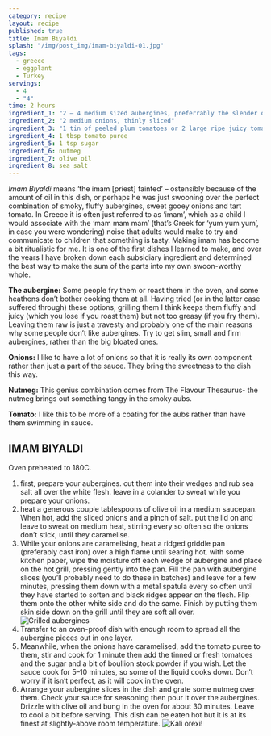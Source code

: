 ```yaml
---
category: recipe
layout: recipe
published: true
title: Imam Biyaldi
splash: "/img/post_img/imam-biyaldi-01.jpg"
tags: 
  - greece
  - eggplant
  - Turkey
servings: 
  - 4
  - "4"
time: 2 hours
ingredient_1: "2 – 4 medium sized aubergines, preferrably the slender ones, cut into quarters or sixths length-wise"
ingredient_2: "2 medium onions, thinly sliced"
ingredient_3: "1 tin of peeled plum tomatoes or 2 large ripe juicy tomatoes, chopped"
ingredient_4: 1 tbsp tomato puree
ingredient_5: 1 tsp sugar
ingredient_6: nutmeg
ingredient_7: olive oil
ingredient_8: sea salt
---
```


*Imam Biyaldi* means ‘the imam [priest] fainted’ – ostensibly because of the amount of oil in this dish, or perhaps he was just swooning over the perfect combination of smoky, fluffy aubergines, sweet gooey onions and tart tomato. In Greece it is often just referred to as ‘imam’, which as a child I would associate with the ‘mam mam mam’ (that’s Greek for ‘yum yum yum’, in case you were wondering) noise that adults would make to try and communicate to children that something is tasty. Making imam has become a bit ritualistic for me. It is one of the first dishes I learned to make, and over the years I have broken down each subsidiary ingredient and determined the best way to make the sum of the parts into my own swoon-worthy whole.

**The aubergine:** Some people fry them or roast them in the oven, and some heathens don’t bother cooking them at all. Having tried (or in the latter case suffered through) these options, grilling them I think keeps them fluffy and juicy (which you lose if you roast them) but not too greasy (if you fry them). Leaving them raw is just a travesty and probably one of the main reasons why some people don’t like aubergines. Try to get slim, small and firm aubergines, rather than the big bloated ones.

**Onions:** I like to have a lot of onions so that it is really its own component rather than just a part of the sauce. They bring the sweetness to the dish this way.

**Nutmeg:** This genius combination comes from The Flavour Thesaurus- the nutmeg brings out something tangy in the smoky aubs.

**Tomato:** I like this to be more of a coating for the aubs rather than have them swimming in sauce.

## IMAM BIYALDI

Oven preheated to 180C.

1. first, prepare your aubergines. cut them into their wedges and rub sea salt all over the white flesh. leave in a colander to sweat while you prepare your onions.
2. heat a generous couple tablespoons of olive oil in a medium saucepan. When hot, add the sliced onions and a pinch of salt. put the lid on and leave to sweat on medium heat, stirring every so often so the onions don’t stick, until they caramelise.
3. While your onions are caramelising, heat a ridged griddle pan (preferably cast iron) over a high flame until searing hot. with some kitchen paper, wipe the moisture off each wedge of aubergine and place on the hot grill, pressing gently into the pan. Fill the pan with aubergine slices (you’ll probably need to do these in batches) and leave for a few minutes, pressing them down with a metal spatula every so often until they have started to soften and black ridges appear on the flesh. Flip them onto the other white side and do the same. Finish by putting them skin side down on the grill until they are soft all over. ![Grilled aubergines](/https://farm4.staticflickr.com/3078/13089227173_83187ca8e1_z_d.jpg)
4. Transfer to an oven-proof dish with enough room to spread all the aubergine pieces out in one layer.
5. Meanwhile, when the onions have caramelised, add the tomato puree to them, stir and cook for 1 minute then add the tinned or fresh tomatoes and the sugar and a bit of boullion stock powder if you wish. Let the sauce cook for 5–10 minutes, so some of the liquid cooks down. Don’t worry if it isn’t perfect, as it will cook in the oven.
6. Arrange your aubergine slices in the dish and grate some nutmeg over them. Check your sauce for seasoning then pour it over the aubergines. Drizzle with olive oil and bung in the oven for about 30 minutes. Leave to cool a bit before serving. This dish can be eaten hot but it is at its finest at slightly-above room temperature.
![Kali orexi!](/https://farm3.staticflickr.com/2412/13089098825_146b4e033d_z_d.jpg)